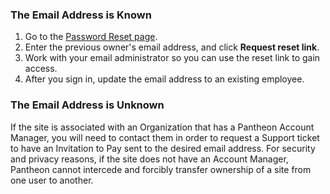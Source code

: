 ### The Email Address is Known
1. Go to the [Password Reset page](https://dashboard.pantheon.io/reset-password).
1. Enter the previous owner's email address, and click **Request reset link**.
1. Work with your email administrator so you can use the reset link to gain access.
1. After you sign in, update the email address to an existing employee.

### The Email Address is Unknown
If the site is associated with an Organization that has a Pantheon Account Manager, you will need to contact them in order to request a Support ticket to have an Invitation to Pay sent to the desired email address. For security and privacy reasons, if the site does not have an Account Manager, Pantheon cannot intercede and forcibly transfer ownership of a site from one user to another.
